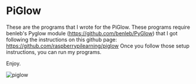 # PiGlow
These are the programs that I wrote for the PiGlow.
These programs require benleb's Pyglow module (https://github.com/benleb/PyGlow) that I got following the instructions on this github page: 
https://github.com/raspberrypilearning/piglow 
Once you follow those setup instructions, you can run my programs. 

Enjoy.

![piglow](https://user-images.githubusercontent.com/13591438/37532617-6b52247e-2937-11e8-9d27-41549082a5db.JPG)
